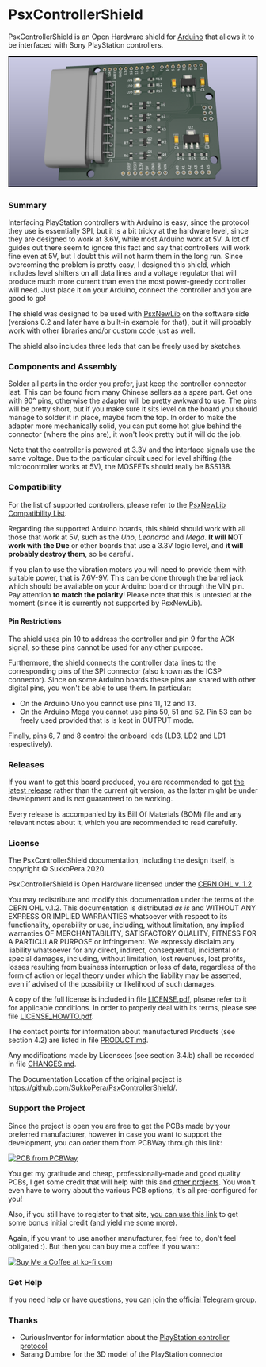 # PsxControllerShield
PsxControllerShield is an Open Hardware shield for [Arduino](https://www.arduino.cc) that allows it to be interfaced with Sony PlayStation controllers.

![Board](https://raw.githubusercontent.com/SukkoPera/PsxControllerShield/master/img/render-top.png)

### Summary
Interfacing PlayStation controllers with Arduino is easy, since the protocol they use is essentially SPI, but it is a bit tricky at the hardware level, since they are designed to work at 3.6V, while most Arduino work at 5V. A lot of guides out there seem to ignore this fact and say that controllers will work fine even at 5V, but I doubt this will not harm them in the long run. Since overcoming the problem is pretty easy, I designed this shield, which includes level shifters on all data lines and a voltage regulator that will produce much more current than even the most power-greedy controller will need. Just place it on your Arduino, connect the controller and you are good to go!

The shield was designed to be used with [PsxNewLib](https://github.com/SukkoPera/PsxNewLib) on the software side (versions 0.2 and later have a built-in example for that), but it will probably work with other libraries and/or custom code just as well.

The shield also includes three leds that can be freely used by sketches.

### Components and Assembly
Solder all parts in the order you prefer, just keep the controller connector last. This can be found from many Chinese sellers as a spare part. Get one with 90° pins, otherwise the adapter will be pretty awkward to use. The pins will be pretty short, but if you make sure it sits level on the board you should manage to solder it in place, maybe from the top. In order to make the adapter more mechanically solid, you can put some hot glue behind the connector (where the pins are), it won't look pretty but it will do the job.

Note that the controller is powered at 3.3V and the interface signals use the same voltage. Due to the particular circuit used for level shifting (the microcontroller works at 5V), the MOSFETs should really be BSS138.

### Compatibility
For the list of supported controllers, please refer to the [PsxNewLib Compatibility List](https://github.com/SukkoPera/PsxNewLib#compatibility-list).

Regarding the supported Arduino boards, this shield should work with all those that work at 5V, such as the *Uno*, *Leonardo* and *Mega*. **It will NOT work with the Due** or other boards that use a 3.3V logic level, and **it will probably destroy them**, so be careful.

If you plan to use the vibration motors you will need to provide them with suitable power, that is 7.6V-9V. This can be done through the barrel jack which should be available on your Arduino board or through the VIN pin. Pay attention **to match the polarity**! Please note that this is untested at the moment (since it is currently not supported by PsxNewLib).

#### Pin Restrictions
The shield uses pin 10 to address the controller and pin 9 for the ACK signal, so these pins cannot be used for any other purpose.

Furthermore, the shield connects the controller data lines to the corresponding pins of the SPI connector (also known as the ICSP connector). Since on some Arduino boards these pins are shared with other digital pins, you won't be able to use them. In particular:
- On the Arduino Uno you cannot use pins 11, 12 and 13.
- On the Arduino Mega you cannot use pins 50, 51 and 52. Pin 53 can be freely used provided that is is kept in OUTPUT mode.

Finally, pins 6, 7 and 8 control the onboard leds (LD3, LD2 and LD1 respectively).

### Releases
If you want to get this board produced, you are recommended to get [the latest release](https://github.com/SukkoPera/PsxControllerShield/releases) rather than the current git version, as the latter might be under development and is not guaranteed to be working.

Every release is accompanied by its Bill Of Materials (BOM) file and any relevant notes about it, which you are recommended to read carefully.

### License
The PsxControllerShield documentation, including the design itself, is copyright &copy; SukkoPera 2020.

PsxControllerShield is Open Hardware licensed under the [CERN OHL v. 1.2](http://ohwr.org/cernohl).

You may redistribute and modify this documentation under the terms of the CERN OHL v.1.2. This documentation is distributed *as is* and WITHOUT ANY EXPRESS OR IMPLIED WARRANTIES whatsoever with respect to its functionality, operability or use, including, without limitation, any implied warranties OF MERCHANTABILITY, SATISFACTORY QUALITY, FITNESS FOR A PARTICULAR PURPOSE or infringement. We expressly disclaim any liability whatsoever for any direct, indirect, consequential, incidental or special damages, including, without limitation, lost revenues, lost profits, losses resulting from business interruption or loss of data, regardless of the form of action or legal theory under which the liability may be asserted, even if advised of the possibility or likelihood of such damages.

A copy of the full license is included in file [LICENSE.pdf](LICENSE.pdf), please refer to it for applicable conditions. In order to properly deal with its terms, please see file [LICENSE_HOWTO.pdf](LICENSE_HOWTO.pdf).

The contact points for information about manufactured Products (see section 4.2) are listed in file [PRODUCT.md](PRODUCT.md).

Any modifications made by Licensees (see section 3.4.b) shall be recorded in file [CHANGES.md](CHANGES.md).

The Documentation Location of the original project is https://github.com/SukkoPera/PsxControllerShield/.

### Support the Project
Since the project is open you are free to get the PCBs made by your preferred manufacturer, however in case you want to support the development, you can order them from PCBWay through this link:

[![PCB from PCBWay](https://www.pcbway.com/project/img/images/frompcbway.png)](https://www.pcbway.com/project/shareproject/PsxControllerShield_V1.html)

You get my gratitude and cheap, professionally-made and good quality PCBs, I get some credit that will help with this and [other projects](https://www.pcbway.com/project/member/shareproject/?bmbid=41100). You won't even have to worry about the various PCB options, it's all pre-configured for you!

Also, if you still have to register to that site, [you can use this link](https://www.pcbway.com/setinvite.aspx?inviteid=41100) to get some bonus initial credit (and yield me some more).

Again, if you want to use another manufacturer, feel free to, don't feel obligated :). But then you can buy me a coffee if you want:

<a href='https://ko-fi.com/L3L0U18L' target='_blank'><img height='36' style='border:0px;height:36px;' src='https://az743702.vo.msecnd.net/cdn/kofi2.png?v=2' border='0' alt='Buy Me a Coffee at ko-fi.com' /></a>

### Get Help
If you need help or have questions, you can join [the official Telegram group](https://t.me/joinchat/HUHdWBC9J9JnYIrvTYfZmg).

### Thanks
- CuriousInventor for informtation about the [PlayStation controller protocol](http://store.curiousinventor.com/guides/PS2)
- Sarang Dumbre for the 3D model of the PlayStation connector
